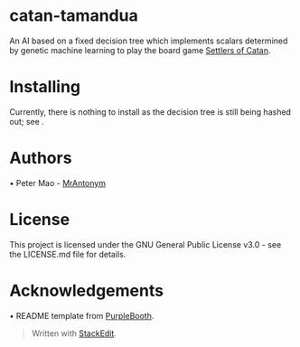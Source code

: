 
# catan-tamandua
An AI based on a fixed decision tree which implements scalars determined by genetic machine learning to play the board game [Settlers of Catan](https://www.catan.com).

# Installing
Currently, there is nothing to install as the decision tree is still being hashed out; see .

# Authors
• Peter Mao - [MrAntonym](https://github.com/MrAntonym)

# License
This project is licensed under the GNU General Public License v3.0 - see the LICENSE.md file for details.

# Acknowledgements
• README template from [PurpleBooth](https://gist.github.com/PurpleBooth/109311bb0361f32d87a2).

> Written with [StackEdit](https://stackedit.io/).
<!--stackedit_data:
eyJoaXN0b3J5IjpbNDAzNDM5NzU4LC0xOTEyMzA5NDM4XX0=
-->
